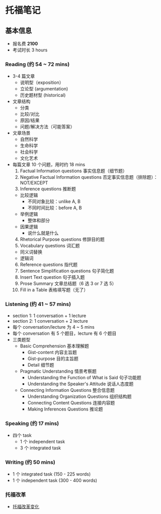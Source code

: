 # 托福笔记

## 基本信息 

- 报名费 **2100**
- 考试时长 3 hours

### Reading (约 54 ~ 72 mins)

- 3-4 篇文章
  - 说明型（exposition）
  - 立论型 (argumentation)
  - 历史题材型 (historical)
- 文章结构
  - 分类
  - 比较/对比
  - 原因/结果
  - 问题/解决方法（可能答案）
- 文章场景
  - 自然科学
  - 生命科学
  - 社会科学
  - 文化艺术
- 每篇文章 10 个问题，用时约 18 mins
  1. Factual Information questions 事实信息题（细节题）
  2. Negative Factual Information questions 否定事实信息题（排除题）：NOT/EXCEPT
  3. Inference questions 推断题
    - 比较逻辑
      - 不同对象比较：unlike A, B
      - 不同时间比较：before A, B
    - 举例逻辑
      - 整体和部分
    - 因果逻辑
      - 说什么就是什么
  4. Rhetorical Purpose questions 修辞目的题
  5. Vocabulary questions 词汇题
    - 同义词替换
    - 逻辑词
  6. Reference questions 指代题
  7. Sentence Simplification questions 句子简化题
  8. Insert Text question 句子插入题
  9. Prose Summary 文章总结题（6 选 3 or 7 选 5）
  10. Fill in a Table 表格填写题（无了）


### Listening (约 41 ~ 57 mins)

- section 1: 1 conversation + 1 lecture
- section 2: 1 conversation + 2 lecture
- 每个 conversation/lecture 为 4 ~ 5 mins
- 每个 conversation 有 5 个题目，lecture 有 6 个题目
- 三类题型
  - Basic Comprehension 基本理解题
    - Gist-content 内容主旨题
    - Gist-purpose 目的主旨题
    - Detail 细节题
  - Pragmatic Understanding 情景考察题
    - Understanding the Function of What is Said 句子功能题
    - Understanding the Speaker's Attitude 说话人态度题
  - Connecting Information Questions 整合信息题
    - Understanding Organization Questions 组织结构题
    - Connecting Content Questions 连接内容题
    - Making Inferences Questions 推论题


### Speaking (约 17 mins)

- 四个 task
  - 1 个 independent task
  - 3 个 integrated task

### Writing (约 50 mins)

- 1 个 integrated task (150 - 225 words)
- 1 个 independent task (300 - 400 words)


### 托福改革

- [托福改革变化](http://toefl.xdf.cn/201905/10920127.html)